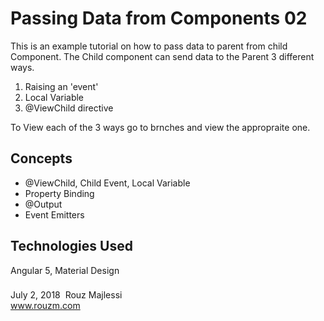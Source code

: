 # Passing Data from Components 02
This is an example tutorial on how to pass data to parent from child Component. The Child component can send data to the Parent 3 different ways.
1. Raising an 'event'
2. Local Variable
3. @ViewChild directive

To View each of the 3 ways go to brnches and view the appropraite one. 

## Concepts
* @ViewChild, Child Event, Local Variable
* Property Binding
* @Output
* Event Emitters

## Technologies Used
Angular 5, Material Design

###
July 2, 2018&nbsp; Rouz Majlessi
<br/>
www.rouzm.com
